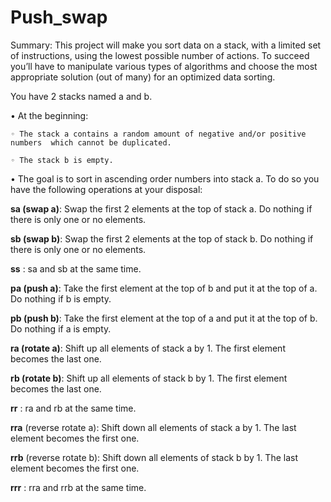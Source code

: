# Push_swap

Summary:
This project will make you sort data on a stack, with a limited set of instructions, using
the lowest possible number of actions. To succeed you’ll have to manipulate various
types of algorithms and choose the most appropriate solution (out of many) for an
optimized data sorting.

You have 2 stacks named a and b.

• At the beginning:

    ◦ The stack a contains a random amount of negative and/or positive numbers  which cannot be duplicated.
    
    ◦ The stack b is empty.
• The goal is to sort in ascending order numbers into stack a. To do so you have the following operations at your disposal:

**sa (swap a)**: Swap the first 2 elements at the top of stack a. Do nothing if there is only one or no elements.

**sb (swap b)**: Swap the first 2 elements at the top of stack b. Do nothing if there is only one or no elements.

**ss** : sa and sb at the same time.

**pa (push a)**: Take the first element at the top of b and put it at the top of a. Do nothing if b is empty.

**pb (push b)**: Take the first element at the top of a and put it at the top of b. Do nothing if a is empty.

**ra (rotate a)**: Shift up all elements of stack a by 1. The first element becomes the last one.

**rb (rotate b)**: Shift up all elements of stack b by 1. The first element becomes the last one.

**rr** : ra and rb at the same time.

**rra** (reverse rotate a): Shift down all elements of stack a by 1. The last element becomes the first one.

**rrb** (reverse rotate b): Shift down all elements of stack b by 1. The last element becomes the first one.

**rrr** : rra and rrb at the same time.

